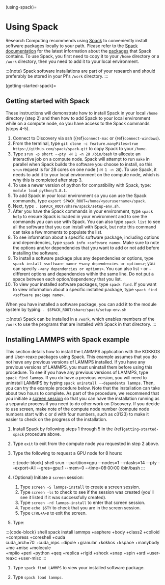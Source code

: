 (using-spack)=

# Using Spack

Research Computing recommends using [Spack] to conveniently install software packages locally to your path. Please refer to the [Spack documentation] for the latest information about the [packages] that Spack contains. To use Spack, you first need to copy it to your `/home` directory or a `/work` directory, then you need to add it to your local environment.

:::{note}
Spack software installations are part of your research and should preferably be stored in your PI's `/work` directory.
:::

(getting-started-spack)=
## Getting started with Spack

These instructions will demonstrate how to install Spack in your local `/home` directory (step 2) and then how to add Spack to your local environment while on a compute node, so you have access to the Spack commands (steps 4-5).

1. Connect to Discovery via ssh ({ref}`connect-mac` or {ref}`connect-windows`).
1. From the terminal, type `git clone -c feature.manyFiles=true https://github.com/spack/spack.git` to copy Spack to your `/home`.
1. Type `srun -p short --pty -N 1 -n 28 /bin/bash` to allocate an interactive job on a compute node. Spack will attempt to run `make` in parallel when Spack builds the software you choose to install, so this `srun` request is for 28 cores on one node (`-N 1 -n 28`). To use Spack, it needs to add it to your local environment on the compute node, which is why this is completed after step 3.
1. To use a newer version of python for compatibility with Spack, type: `module load python/3.8.1`.
1. To add Spack in your local environment so you can use the Spack commands, type `export SPACK_ROOT=/home/<yourusername>/spack`.
1. Next, type `. $SPACK_ROOT/share/spack/setup-env.sh`.
1. After you have the Spack commands in your environment, type `spack help` to ensure Spack is loaded in your environment and to see the commands you can use with Spack. You can also type `spack list` to see all the software that you can install with Spack, but note this command can take a few moments to populate the list.
1. To see information about a specific software package, including options and dependencies, type `spack info <software name>`. Make sure to note the options and/or dependencies that you want to add or not add before installing the software.
1. To install a software package plus any dependencies or options, type `spack install <software name> +<any dependencies or options>`; you can specify `-<any dependencies or options>`. You can also list `+` or `-` different options and dependencies within the same line. Do not put a space between each option/dependency that you list.
1. To view your installed software packages, type `spack find`. If you want to view information about a specific installed package, type `spack find <software package name>`.

When you have installed a software package, you can add it to the module system by typing:
`. $SPACK_ROOT/share/spack/setup-env.sh`

:::{note}
Spack can be installed in a `/work`, which enables members of the `/work` to use the programs that are installed with Spack in that directory.
:::

## Installing LAMMPS with Spack example

This section details how to install the LAMMPS application with the KOKKOS and User-reaxc packages using Spack. This example assumes that you do not have any previous versions of LAMMPS installed. If you have any previous versions of LAMMPS, you must uninstall them before using this procedure. To see if you have any previous versions of LAMMPS, type `spack find lammps`. If you do have a previous version, you will need to uninstall LAMMPS by typing `spack uninstall --dependents lammps`. Then, you can try the example procedure below. Note that the installation can take about two hours to complete. As part of the procedure, we recommend that you initiate a [screen session] so that you can have the installation running as a separate process if you need to do other work on Discovery. If you decide to use screen, make note of the compute node number (compute node numbers start with c or d with four numbers, such as c0123) to make it easier to check on the progress of the installation.

1. Install Spack by following steps 1 through 5 in the {ref}`getting-started-spack` procedure above.

1. Type `exit` to exit from the compute node you requested in step 2 above.

1. Type the following to request a GPU node for 8 hours:

   :::{code-block} shell
   srun --partition=gpu --nodes=1 --ntasks=14 --pty --export=All --gres=gpu:1 --mem=0 --time=08:00:00 /bin/bash
   :::

1. (Optional) Initiate a `screen` session:

   1. Type `screen -S lammps-install` to create a screen session.
   1. Type `screen -ls` to check to see if the session was created (you'll see it listed if it was successfully created).
   1. Type `screen -rd lammps-install` to enter that screen session.
   1. Type `echo $STY` to check that you are in the screen session.
   1. Type `CTRL+A+D` to exit the screen.

1. Type:

:::{code-block} shell
spack install lammps +asphere +body +class2 +colloid +compress +coreshell +cuda \
cuda_arch=70 +cuda_mps +dipole +granular +kokkos +kspace +manybody +mc +misc +molecule \
+mpiio +peri +python +qeq +replica +rigid +shock +snap +spin +srd +user-reaxc +user-misc
:::

1. Type `spack find LAMMPS` to view your installed software package.

1. Type `spack load lammps`.

[screen session]: https://www.gnu.org/software/screen/
[Spack]: https://spack.io/
[Spack documentation]: https://spack.readthedocs.io/en/latest/index.html
[packages]: https://spack.readthedocs.io/en/latest/package_list.html#package-list
